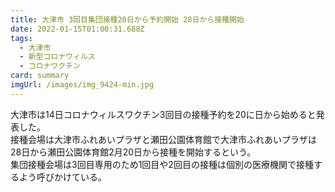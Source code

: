 ```yaml
---
title: 大津市 3回目集団接種20日から予約開始 28日から接種開始
date: 2022-01-15T01:00:31.688Z
tags:
  - 大津市
  - 新型コロナウィルス
  - コロナワクチン
card: summary
imgUrl: /images/img_9424-min.jpg
---
```

大津市は14日コロナウィルスワクチン3回目の接種予約を20に日から始めると発表した。  
接種会場は大津市ふれあいプラザと瀬田公園体育館で大津市ふれあいプラザは28日から瀬田公園体育館2月20日から接種を開始するという。  
集団接種会場は3回目専用のため1回目や2回目の接種は個別の医療機関で接種するよう呼びかけている。